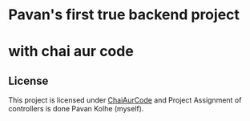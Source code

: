 # Pavan's  first true backend project
# with  chai aur code
## License

This project is licensed under [ChaiAurCode](https://www.youtube.com/@chaiaurcode)
and Project Assignment of controllers is done Pavan Kolhe (myself).
